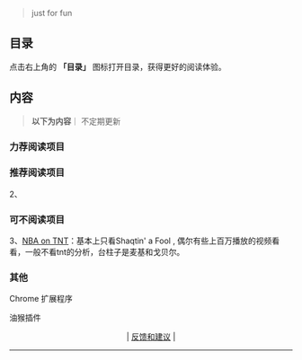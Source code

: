 
> just for fun


## 目录

点击右上角的 **「目录」** 图标打开目录，获得更好的阅读体验。


## 内容
> **以下为内容**｜ 不定期更新

###  力荐阅读项目   






### 推荐阅读项目    


2、
 


<!-- 

 -->

###  可不阅读项目



3、[NBA on TNT](https://www.youtube.com/@NBAonTNT/videos)：基本上只看Shaqtin' a Fool , 偶尔有些上百万播放的视频看看，一般不看tnt的分析，台柱子是麦基和戈贝尔。


 ###  其他




 Chrome 扩展程序

 
油猴插件


 


 <!-- 

 
 
 
 
 
 -->

<p align="center">
    <!--
     <a href="https://github.com/521xueweihan/HelloGitHub/blob/master/content/HelloGitHub98.md">『上一期』</a> 
    -->
   | <a href='https://github.com/yangxuyu/Note/issues'>反馈和建议</a> |
    <!--
    <a href="https://github.com/521xueweihan/HelloGitHub/blob/master/content/HelloGitHub100.md">『下一期』</a>
    -->


</p>

---
